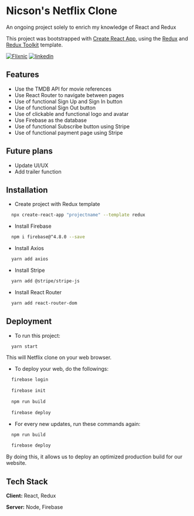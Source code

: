 
# Nicson's Netflix Clone
An ongoing project solely to enrich my knowledge of React and Redux

This project was bootstrapped with [Create React App](https://github.com/facebook/create-react-app), using the [Redux](https://redux.js.org/) and [Redux Toolkit](https://redux-toolkit.js.org/) template.


[![Flixnic](https://img.shields.io/badge/my_portfolio-000?style=for-the-badge&logo=ko-fi&logoColor=white)](https://netflix2-7eeb0.web.app/)
[![linkedin](https://img.shields.io/badge/linkedin-0A66C2?style=for-the-badge&logo=linkedin&logoColor=white)](https://www.linkedin.com/nicsonpw)



## Features

- Use the TMDB API for movie references
- Use React Router to navigate between pages
- Use of functional Sign Up and Sign In button
- Use of functional Sign Out button
- Use of clickable and functional logo and avatar
- Use Firebase as the database
- Use of functional Subscribe button using Stripe
- Use of functional payment page using Stripe




## Future plans

- Update UI/UX 
- Add trailer function


## Installation

- Create project with Redux template 
```bash
  npx create-react-app "projectname" --template redux
```

- Install Firebase
```bash
  npm i firebase@^4.8.0 --save
```

- Install Axios
```bash
  yarn add axios
```

- Install Stripe
```bash
  yarn add @stripe/stripe-js
```
- Install React Router
```bash
  yarn add react-router-dom 
```


## Deployment

- To run this project:
```bash
  yarn start
```

This  will Netflix clone on your web browser.

- To deploy your web, do the followings:
```bash
  firebase login
  
  firebase init
  
  npm run build
  
  firebase deploy
```

- For every new updates, run these commands again:
```bash
  npm run build
  
  firebase deploy
```
By doing this, it allows us to deploy an optimized production build for our website.

## Tech Stack

**Client:** React, Redux

**Server:** Node, Firebase


